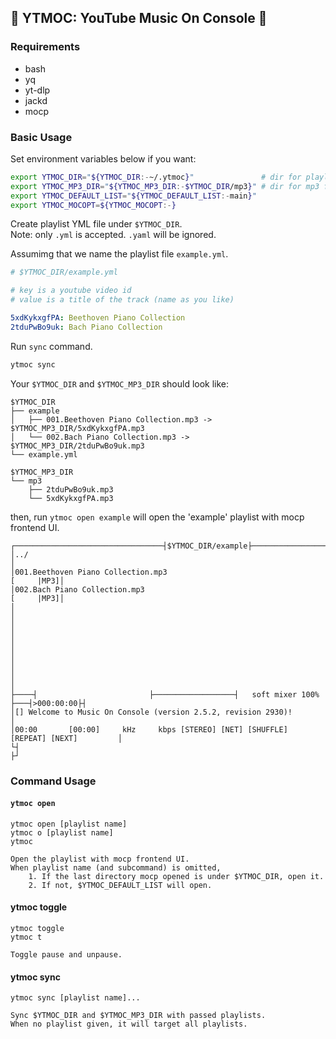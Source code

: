 ## 🎵 YTMOC: YouTube Music On Console 🎵

### Requirements

- bash
- yq
- yt-dlp
- jackd
- mocp

### Basic Usage

Set environment variables below if you want:

```sh
export YTMOC_DIR="${YTMOC_DIR:-~/.ytmoc}"               # dir for playlists
export YTMOC_MP3_DIR="${YTMOC_MP3_DIR:-$YTMOC_DIR/mp3}" # dir for mp3 files
export YTMOC_DEFAULT_LIST="${YTMOC_DEFAULT_LIST:-main}"
export YTMOC_MOCOPT=${YTMOC_MOCOPT:-}
```

Create playlist YML file under `$YTMOC_DIR`.  
Note: only `.yml` is accepted. `.yaml` will be ignored.

Assumimg that we name the playlist file `example.yml`.

```yml
# $YTMOC_DIR/example.yml

# key is a youtube video id
# value is a title of the track (name as you like)

5xdKykxgfPA: Beethoven Piano Collection
2tduPwBo9uk: Bach Piano Collection
```

Run `sync` command.

```sh
ytmoc sync
```

Your `$YTMOC_DIR` and `$YTMOC_MP3_DIR` should look like:

```
$YTMOC_DIR
├── example
│   ├── 001.Beethoven Piano Collection.mp3 -> $YTMOC_MP3_DIR/5xdKykxgfPA.mp3
│   └── 002.Bach Piano Collection.mp3 -> $YTMOC_MP3_DIR/2tduPwBo9uk.mp3
└── example.yml

$YTMOC_MP3_DIR
└── mp3
    ├── 2tduPwBo9uk.mp3
    └── 5xdKykxgfPA.mp3

```

then, run `ytmoc open example` will open the 'example' playlist with mocp
frontend UI.

```
┌─────────────────────────────────┤$YTMOC_DIR/example├─────────────────────────────────┐
│../                                                                                   │
│001.Beethoven Piano Collection.mp3                                         [     |MP3]│
│002.Bach Piano Collection.mp3                                              [     |MP3]│
│                                                                                      │
│                                                                                      │
│                                                                                      │
│                                                                                      │
│                                                                                      │
├────┤                         ├──────────────────┤   soft mixer 100%  ├───┤>000:00:00├┤
│[] Welcome to Music On Console (version 2.5.2, revision 2930)!                        │
│00:00       [00:00]     kHz     kbps [STEREO] [NET] [SHUFFLE] [REPEAT] [NEXT]         │
└┤                                                                                    ├┘
```

### Command Usage

#### `ytmoc open`

```
ytmoc open [playlist name]
ytmoc o [playlist name]
ytmoc

Open the playlist with mocp frontend UI.
When playlist name (and subcommand) is omitted,
    1. If the last directory mocp opened is under $YTMOC_DIR, open it.
    2. If not, $YTMOC_DEFAULT_LIST will open.
```

#### ytmoc toggle

```
ytmoc toggle
ytmoc t

Toggle pause and unpause.
```

#### ytmoc sync

```
ytmoc sync [playlist name]...

Sync $YTMOC_DIR and $YTMOC_MP3_DIR with passed playlists.
When no playlist given, it will target all playlists.
```
